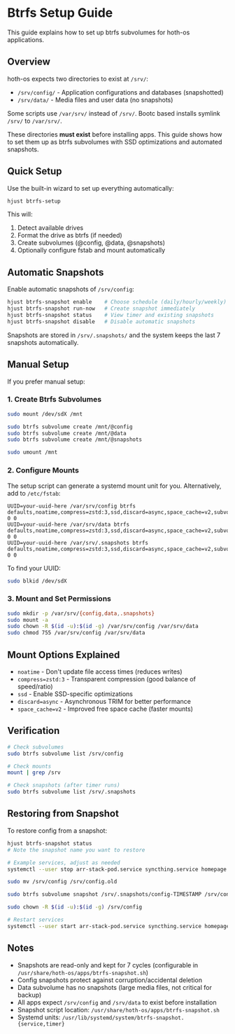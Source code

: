 # Btrfs Setup Guide

This guide explains how to set up btrfs subvolumes for hoth-os applications.

## Overview

hoth-os expects two directories to exist at `/srv/`:
- `/srv/config/` - Application configurations and databases (snapshotted)
- `/srv/data/` - Media files and user data (no snapshots)

Some scripts use `/var/srv/` instead of `/srv/`.
Bootc based installs symlink `/srv/` to `/var/srv/`.

These directories **must exist** before installing apps. This guide shows how to set them up as btrfs subvolumes with SSD optimizations and automated snapshots.

## Quick Setup

Use the built-in wizard to set up everything automatically:

```bash
hjust btrfs-setup
```

This will:
1. Detect available drives
2. Format the drive as btrfs (if needed)
3. Create subvolumes (@config, @data, @snapshots)
4. Optionally configure fstab and mount automatically

## Automatic Snapshots

Enable automatic snapshots of `/srv/config`:

```bash
hjust btrfs-snapshot enable    # Choose schedule (daily/hourly/weekly)
hjust btrfs-snapshot run-now   # Create snapshot immediately
hjust btrfs-snapshot status    # View timer and existing snapshots
hjust btrfs-snapshot disable   # Disable automatic snapshots
```

Snapshots are stored in `/srv/.snapshots/` and the system keeps the last 7 snapshots automatically.

## Manual Setup

If you prefer manual setup:

### 1. Create Btrfs Subvolumes

```bash
sudo mount /dev/sdX /mnt

sudo btrfs subvolume create /mnt/@config
sudo btrfs subvolume create /mnt/@data
sudo btrfs subvolume create /mnt/@snapshots

sudo umount /mnt
```

### 2. Configure Mounts

The setup script can generate a systemd mount unit for you. Alternatively, add to `/etc/fstab`:

```
UUID=your-uuid-here /var/srv/config btrfs defaults,noatime,compress=zstd:3,ssd,discard=async,space_cache=v2,subvol=@config 0 0
UUID=your-uuid-here /var/srv/data btrfs defaults,noatime,compress=zstd:3,ssd,discard=async,space_cache=v2,subvol=@data 0 0
UUID=your-uuid-here /var/srv/.snapshots btrfs defaults,noatime,compress=zstd:3,ssd,discard=async,space_cache=v2,subvol=@snapshots 0 0
```

To find your UUID:
```bash
sudo blkid /dev/sdX
```

### 3. Mount and Set Permissions

```bash
sudo mkdir -p /var/srv/{config,data,.snapshots}
sudo mount -a
sudo chown -R $(id -u):$(id -g) /var/srv/config /var/srv/data
sudo chmod 755 /var/srv/config /var/srv/data
```

## Mount Options Explained

- `noatime` - Don't update file access times (reduces writes)
- `compress=zstd:3` - Transparent compression (good balance of speed/ratio)
- `ssd` - Enable SSD-specific optimizations
- `discard=async` - Asynchronous TRIM for better performance
- `space_cache=v2` - Improved free space cache (faster mounts)

## Verification

```bash
# Check subvolumes
sudo btrfs subvolume list /srv/config

# Check mounts
mount | grep /srv

# Check snapshots (after timer runs)
sudo btrfs subvolume list /srv/.snapshots
```

## Restoring from Snapshot

To restore config from a snapshot:

```bash
hjust btrfs-snapshot status
# Note the snapshot name you want to restore

# Example services, adjust as needed
systemctl --user stop arr-stack-pod.service syncthing.service homepage.service

sudo mv /srv/config /srv/config.old

sudo btrfs subvolume snapshot /srv/.snapshots/config-TIMESTAMP /srv/config

sudo chown -R $(id -u):$(id -g) /srv/config

# Restart services
systemctl --user start arr-stack-pod.service syncthing.service homepage.service
```

## Notes

- Snapshots are read-only and kept for 7 cycles (configurable in `/usr/share/hoth-os/apps/btrfs-snapshot.sh`)
- Config snapshots protect against corruption/accidental deletion
- Data subvolume has no snapshots (large media files, not critical for backup)
- All apps expect `/srv/config` and `/srv/data` to exist before installation
- Snapshot script location: `/usr/share/hoth-os/apps/btrfs-snapshot.sh`
- Systemd units: `/usr/lib/systemd/system/btrfs-snapshot.{service,timer}`
